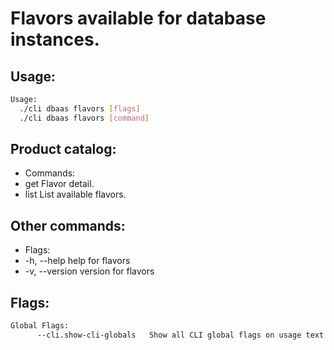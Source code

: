 # Flavors available for database instances.

## Usage:
```bash
Usage:
  ./cli dbaas flavors [flags]
  ./cli dbaas flavors [command]
```

## Product catalog:
- Commands:
- get         Flavor detail.
- list        List available flavors.

## Other commands:
- Flags:
- -h, --help      help for flavors
- -v, --version   version for flavors

## Flags:
```bash
Global Flags:
      --cli.show-cli-globals   Show all CLI global flags on usage text
```

